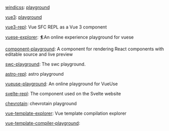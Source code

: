 [windicss](https://github.com/windicss/docs): [playground](https://windicss.org/play.html)

[vue3](https://github.com/vuejs/core/tree/main/packages/sfc-playground): [playground](https://sfc.vuejs.org/)

[vue3-repl](https://github.com/vuejs/repl): Vue SFC REPL as a Vue 3 component

[vuese-explorer](https://github.com/vuese/vuese-explorer): 🏄An online experience playground for vuese

[component-playground](https://github.com/FormidableLabs/component-playground): A component for rendering React components with editable source and live preview

[swc-playground](https://github.com/swc-project/swc-playground): The swc playground.

[astro-repl](https://github.com/withastro/astro-repl): astro playground

[vueuse-playground](https://github.com/wheatjs/vueuse-playground): An online playground for VueUse

[svelte-repl](https://github.com/sveltejs/svelte-repl): The <Repl> component used on the Svelte website 

[chevrotain](https://github.com/theniceangel/ev): chevrotain playground

[vue-template-explorer](https://github.com/vuejs/vue-template-explorer): Vue template compilation explorer

[vue-template-compiler-playground](https://github.com/HcySunYang/vue-template-compiler-playground): 
